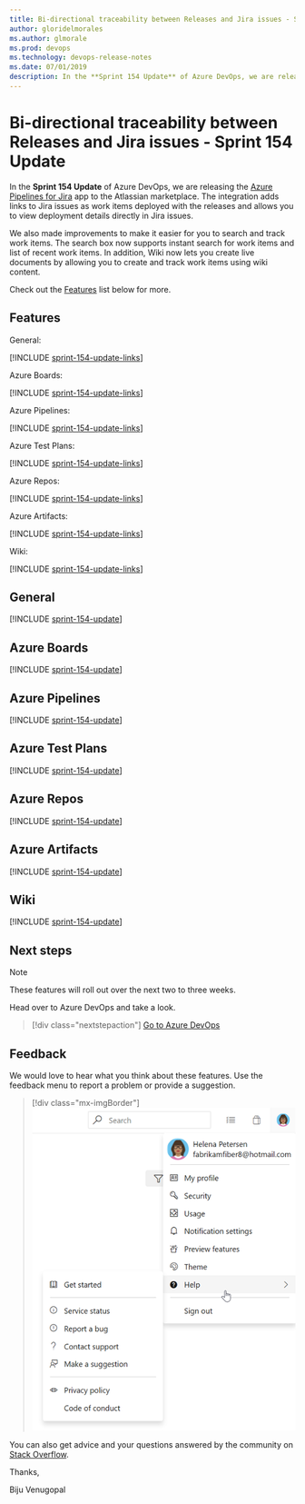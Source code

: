 ```yaml
---
title: Bi-directional traceability between Releases and Jira issues - Sprint 154 Update
author: gloridelmorales
ms.author: glmorale
ms.prod: devops
ms.technology: devops-release-notes
ms.date: 07/01/2019
description: In the **Sprint 154 Update** of Azure DevOps, we are releasing the Azure Pipelines for Jira app to the Atlassian marketplace. 
---
```


# Bi-directional traceability between Releases and Jira issues  - Sprint 154 Update

In the **Sprint 154 Update** of Azure DevOps, we are releasing the [Azure Pipelines for Jira](https://marketplace.atlassian.com/apps/1220515/azure-pipelines-for-jira?hosting=cloud&tab=overview) app to the Atlassian marketplace. The integration adds links to Jira issues as work items deployed with the releases and allows you to view deployment details directly in Jira issues.

We also made improvements to make it easier for you to search and track work items. The search box now supports instant search for work items and list of recent work items. In addition, Wiki now lets you create live documents by allowing you to create and track work items using wiki content.

Check out the [Features](#features) list below for more.

## Features

General:

[!INCLUDE [sprint-154-update-links](_shared/general/sprint-154-update-links.md)]

Azure Boards:

[!INCLUDE [sprint-154-update-links](_shared/boards/sprint-154-update-links.md)]

Azure Pipelines:

[!INCLUDE [sprint-154-update-links](_shared/pipelines/sprint-154-update-links.md)]

Azure Test Plans:

[!INCLUDE [sprint-154-update-links](_shared/testplans/sprint-154-update-links.md)]


Azure Repos:

[!INCLUDE [sprint-154-update-links](_shared/repos/sprint-154-update-links.md)]

Azure Artifacts:

[!INCLUDE [sprint-154-update-links](_shared/artifacts/sprint-154-update-links.md)]

Wiki:

[!INCLUDE [sprint-154-update-links](_shared/wiki/sprint-154-update-links.md)]

## General

[!INCLUDE [sprint-154-update](_shared/general/sprint-154-update.md)]

## Azure Boards

[!INCLUDE [sprint-154-update](_shared/boards/sprint-154-update.md)]

## Azure Pipelines

[!INCLUDE [sprint-154-update](_shared/pipelines/sprint-154-update.md)]

## Azure Test Plans

[!INCLUDE [sprint-154-update](_shared/testplans/sprint-154-update.md)]

## Azure Repos

[!INCLUDE [sprint-154-update](_shared/repos/sprint-154-update.md)]

## Azure Artifacts

[!INCLUDE [sprint-154-update](_shared/artifacts/sprint-154-update.md)]

## Wiki

[!INCLUDE [sprint-154-update](_shared/wiki/sprint-154-update.md)]


## Next steps

> [!NOTE]
> These features will roll out over the next two to three weeks.

Head over to Azure DevOps and take a look.

> [!div class="nextstepaction"]
> [Go to Azure DevOps](http://go.microsoft.com/fwlink/?LinkId=307137&campaign=o~msft~docs~product-vsts~release-notes)

## Feedback

We would love to hear what you think about these features. Use the feedback menu to report a problem or provide a suggestion.

> [!div class="mx-imgBorder"]
> ![Make a suggestion](../_img/make-a-suggestion.png)

You can also get advice and your questions answered by the community on [Stack Overflow](https://stackoverflow.com/questions/tagged/azure-devops).

Thanks,

Biju Venugopal